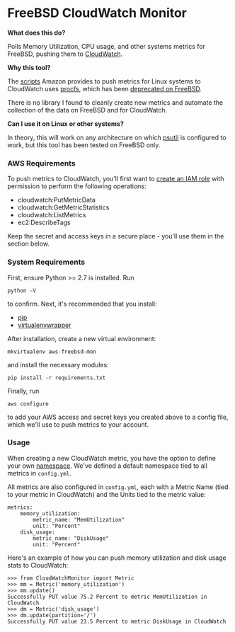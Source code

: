# FreeBSD CloudWatch Monitor

**What does this do?**

Polls Memory Utilization, CPU usage, and other systems metrics for FreeBSD, pushing them to [CloudWatch](https://aws.amazon.com/cloudwatch/).

**Why this tool?**

The [scripts](http://docs.aws.amazon.com/AWSEC2/latest/UserGuide/mon-scripts.html) Amazon provides to push metrics for Linux systems to CloudWatch uses [procfs](https://en.wikipedia.org/wiki/Procfs), which has been [deprecated on FreeBSD](https://lists.freebsd.org/pipermail/freebsd-fs/2011-February/010760.html). 

There is no library I found to cleanly create new metrics and automate the collection of the data on FreeBSD and for CloudWatch.

**Can I use it on Linux or other systems?**

In theory, this will work on any architecture on which [psutil](https://github.com/giampaolo/psutil) is configured to work, but this tool has been tested on FreeBSD only.

### AWS Requirements

To push metrics to CloudWatch, you'll first want to [create an IAM role](http://docs.aws.amazon.com/IAM/latest/UserGuide/access_policies_manage.html) with permission to perform the following operations:

* cloudwatch:PutMetricData
* cloudwatch:GetMetricStatistics
* cloudwatch:ListMetrics
* ec2:DescribeTags

Keep the secret and access keys in a secure place - you'll use them in the section below.

### System Requirements

First, ensure Python >= 2.7 is installed. Run

    python -V

to confirm. Next, it's recommended that you install:

* [pip](https://pip.pypa.io/en/stable/installing/)
* [virtualenvwrapper](http://virtualenvwrapper.readthedocs.io/en/latest/install.html#basic-installation)

After installation, create a new virtual environment:

    mkvirtualenv aws-freebsd-mon

and install the necessary modules:

    pip install -r requirements.txt

Finally, run

    aws configure

to add your AWS access and secret keys you created above to a config file, which we'll use to push metrics to your account.

### Usage

When creating a new CloudWatch metric, you have the option to define your own [namespace](http://docs.aws.amazon.com/AmazonCloudWatch/latest/monitoring/aws-namespaces.html). We've defined a default namespace tied to all metrics in `config.yml`.

All metrics are also configured in `config.yml`, each with a Metric Name (tied to your metric in CloudWatch) and the Units tied to the metric value:

	metrics:
		memory_utilization:
			metric_name: "MemUtilization"
			unit: "Percent"
		disk_usage:
			metric_name: "DiskUsage"
			unit: "Percent"

Here's an example of how you can push memory utilization and disk usage stats to CloudWatch:

	>>> from CloudWatchMonitor import Metric
	>>> mm = Metric('memory_utilization')
	>>> mm.update()
	Successfully PUT value 75.2 Percent to metric MemUtilization in CloudWatch
	>>> dm = Metric('disk_usage')
	>>> dm.update(partition='/')
	Successfully PUT value 23.5 Percent to metric DiskUsage in CloudWatch

